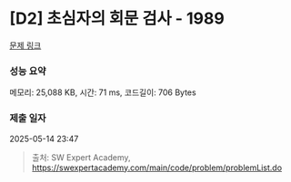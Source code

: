 # [D2] 초심자의 회문 검사 - 1989 

[문제 링크](https://swexpertacademy.com/main/code/problem/problemDetail.do?contestProbId=AV5PyTLqAf4DFAUq) 

### 성능 요약

메모리: 25,088 KB, 시간: 71 ms, 코드길이: 706 Bytes

### 제출 일자

2025-05-14 23:47



> 출처: SW Expert Academy, https://swexpertacademy.com/main/code/problem/problemList.do